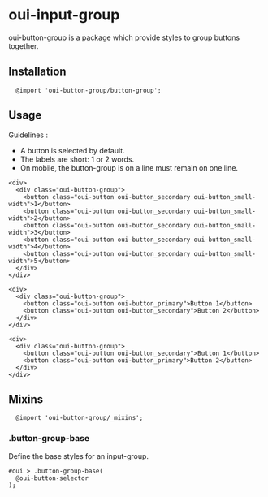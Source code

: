 # oui-input-group

<component-status cx-design="partial" ux="prototype"></component-status>

oui-button-group is a package which provide styles to group buttons together.

## Installation

```less
  @import 'oui-button-group/button-group';
```

## Usage
Guidelines : 
* A button is selected by default.
* The labels are short: 1 or 2 words.
* On mobile, the button-group is on a line must remain on one line.

```html:preview
<div>
  <div class="oui-button-group">
    <button class="oui-button oui-button_secondary oui-button_small-width">1</button>
    <button class="oui-button oui-button_secondary oui-button_small-width">2</button>
    <button class="oui-button oui-button_secondary oui-button_small-width">3</button>
    <button class="oui-button oui-button_secondary oui-button_small-width">4</button>
    <button class="oui-button oui-button_secondary oui-button_small-width">5</button>
  </div>
</div>

<div>
  <div class="oui-button-group">
    <button class="oui-button oui-button_primary">Button 1</button>
    <button class="oui-button oui-button_secondary">Button 2</button>
  </div>
</div>

<div>
  <div class="oui-button-group">
    <button class="oui-button oui-button_secondary">Button 1</button>
    <button class="oui-button oui-button_primary">Button 2</button>
  </div>
</div>
```

## Mixins

```less
  @import 'oui-button-group/_mixins';
```

### .button-group-base

Define the base styles for an input-group.

```less
#oui > .button-group-base(
  @oui-button-selector
);
```
